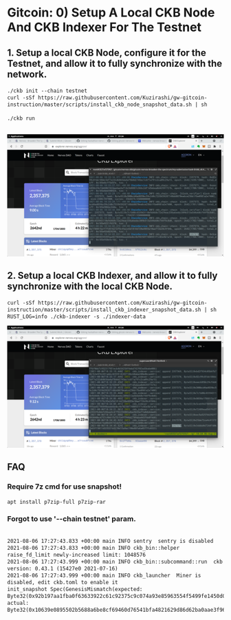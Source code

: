 

# Gitcoin: 0) Setup A Local CKB Node And CKB Indexer For The Testnet


## 1. Setup a local CKB Node, configure it for the Testnet, and allow it to fully synchronize with the network.

```
./ckb init --chain testnet
curl -sSf https://raw.githubusercontent.com/Kuzirashi/gw-gitcoin-instruction/master/scripts/install_ckb_node_snapshot_data.sh | sh

./ckb run


```

![CKB-NODE](https://raw.githubusercontent.com/ubinix-warun/gitcoin-nervos-broaden-the-spectrum/master/my-submission/task-0/Workspace%202_209.png)


## 2. Setup a local CKB Indexer, and allow it to fully synchronize with the local CKB Node.

```
curl -sSf https://raw.githubusercontent.com/Kuzirashi/gw-gitcoin-instruction/master/scripts/install_ckb_indexer_snapshot_data.sh | sh
RUST_LOG=info ./ckb-indexer -s ./indexer-data

```

![CKB-IDX](https://raw.githubusercontent.com/ubinix-warun/gitcoin-nervos-broaden-the-spectrum/master/my-submission/task-0/Workspace%202_210.png)


## FAQ

### Require 7z cmd for use snapshot!

```
apt install p7zip-full p7zip-rar

```

### Forgot to use '--chain testnet' param.

```

2021-08-06 17:27:43.833 +00:00 main INFO sentry  sentry is disabled
2021-08-06 17:27:43.833 +00:00 main INFO ckb_bin::helper  raise_fd_limit newly-increased limit: 1048576
2021-08-06 17:27:43.999 +00:00 main INFO ckb_bin::subcommand::run  ckb version: 0.43.1 (15427e0 2021-07-16)
2021-08-06 17:27:43.999 +00:00 main INFO ckb_launcher  Miner is disabled, edit ckb.toml to enable it
init_snapshot Spec(GenesisMismatch(expected: Byte32(0x92b197aa1fba0f63633922c61c92375c9c074a93e85963554f5499fe1450d0e5), actual: Byte32(0x10639e0895502b5688a6be8cf69460d76541bfa4821629d86d62ba0aae3f9606)))


```
